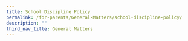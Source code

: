 ```yaml
---
title: School Discipline Policy
permalink: /for-parents/General-Matters/school-discipline-policy/
description: ""
third_nav_title: General Matters
---
```

